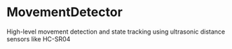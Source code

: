 # MovementDetector
High-level movement detection and state tracking using ultrasonic distance sensors like HC-SR04
